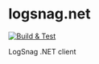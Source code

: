 # logsnag.net

[![Build & Test](https://github.com/joaope/logsnag.net/actions/workflows/ci.yml/badge.svg)](https://github.com/joaope/logsnag.net/actions/workflows/ci.yml)

LogSnag .NET client

